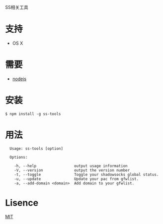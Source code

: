 SS相关工具


# 支持
* OS X

# 需要
* [nodejs](https://nodejs.org/)

# 安装
```
$ npm install -g ss-tools
```

# 用法
```
  Usage: ss-tools [option]

  Options:

    -h, --help                 output usage information
    -V, --version              output the version number
    -t, --toggle               Toggle your shadowsocks global status.
    -u, --update               Update your pac from gfwlist.
    -a, --add-domain <domain>  Add domain to your gfwlist.
```


# Lisence
[MIT](https://github.com/bumaociyuan/ss-tools/blob/master/LICENSE.md)
